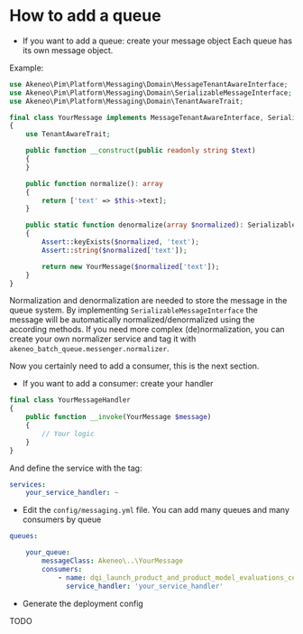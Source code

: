 # How to add a queue

- If you want to add a queue: create your message object
Each queue has its own message object.

Example:

```php
use Akeneo\Pim\Platform\Messaging\Domain\MessageTenantAwareInterface;
use Akeneo\Pim\Platform\Messaging\Domain\SerializableMessageInterface;
use Akeneo\Pim\Platform\Messaging\Domain\TenantAwareTrait;

final class YourMessage implements MessageTenantAwareInterface, SerializableMessageInterface
{
    use TenantAwareTrait;

    public function __construct(public readonly string $text)
    {
    }

    public function normalize(): array
    {
        return ['text' => $this->text];
    }

    public static function denormalize(array $normalized): SerializableMessageInterface
    {
        Assert::keyExists($normalized, 'text');
        Assert::string($normalized['text']);

        return new YourMessage($normalized['text']);
    }
}
```

Normalization and denormalization are needed to store the message in the queue system. 
By implementing `SerializableMessageInterface` the message will be automatically normalized/denormalized using the
according methods. If you need more complex (de)normalization, you can create your own normalizer service
and tag it with `akeneo_batch_queue.messenger.normalizer`.

Now you certainly need to add a consumer, this is the next section.


- If you want to add a consumer: create your handler

```php
final class YourMessageHandler
{
    public function __invoke(YourMessage $message)
    {
        // Your logic
    }
}
```

And define the service with the tag:

```yaml
services:
    your_service_handler: ~
```


- Edit the `config/messaging.yml` file.
You can add many queues and many consumers by queue

```yaml
queues:

    your_queue:
        messageClass: Akeneo\..\YourMessage
        consumers:
            - name: dqi_launch_product_and_product_model_evaluations_consumer
              service_handler: 'your_service_handler'

```

- Generate the deployment config

TODO
